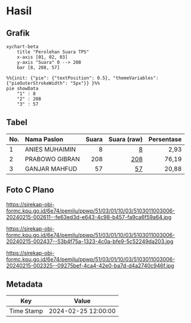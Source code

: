 # Hasil

## Grafik

```mermaid
xychart-beta
    title "Perolehan Suara TPS"
    x-axis [01, 02, 03]
    y-axis "Suara" 0 --> 208
    bar [8, 208, 57]
```

```mermaid
%%{init: {"pie": {"textPosition": 0.5}, "themeVariables": {"pieOuterStrokeWidth": "5px"}} }%%
pie showData
    "1" : 8
    "2" : 208
    "3" : 57
```

## Tabel

| No. | Nama Paslon    | Suara | Suara (raw) | Persentase |
|:--- |:-------------- | -----:| -----------:| ----------:|
| 1   | ANIES MUHAIMIN | 8     | [8][p-1]    | 2,93       |
| 2   | PRABOWO GIBRAN | 208   | [208][p-2]  | 76,19      |
| 3   | GANJAR MAHFUD  | 57    | [57][p-3]   | 20,88      |


[p-1]: https://github.com/gigit-pemilu/pemilu-2024-51-bali/blob/main/pilpres/hitung-suara/sub/51-bali/sub/03-badung/sub/01-kuta/sub/1003-kedonganan/sub/006-tps/sub/paslon-1.txt
[p-2]: https://github.com/gigit-pemilu/pemilu-2024-51-bali/blob/main/pilpres/hitung-suara/sub/51-bali/sub/03-badung/sub/01-kuta/sub/1003-kedonganan/sub/006-tps/sub/paslon-2.txt
[p-3]: https://github.com/gigit-pemilu/pemilu-2024-51-bali/blob/main/pilpres/hitung-suara/sub/51-bali/sub/03-badung/sub/01-kuta/sub/1003-kedonganan/sub/006-tps/sub/paslon-3.txt

## Foto C Plano

https://sirekap-obj-formc.kpu.go.id/6e74/pemilu/ppwp/51/03/01/10/03/5103011003006-20240215-002611--fe63ed3d-e643-4c98-b457-fa9ca6f59a64.jpg

https://sirekap-obj-formc.kpu.go.id/6e74/pemilu/ppwp/51/03/01/10/03/5103011003006-20240215-002437--53b4f75a-1323-4c0a-bfe9-5c52249da203.jpg

https://sirekap-obj-formc.kpu.go.id/6e74/pemilu/ppwp/51/03/01/10/03/5103011003006-20240215-002325--09275bef-4ca4-42e0-ba7d-d4a2740c946f.jpg


## Metadata

| Key        | Value               |
| ---------- | ------------------- |
| Time Stamp | 2024-02-25 12:00:00 |



